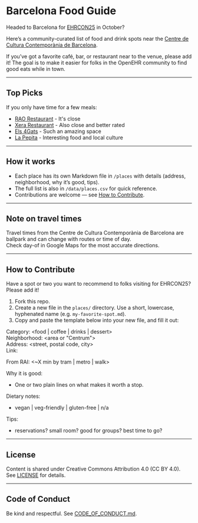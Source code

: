 # Barcelona Food Guide

Headed to Barcelona for [EHRCON25](https://openehr.org/event/ehrcon25/) in October?  

Here’s a community-curated list of food and drink spots near the [Centre de Cultura Contemporània de Barcelona](https://maps.google.com/maps?f=q&source=s_q&hl=en&geocode=&q=Carrer+de+Montalegre%2C+5+Barcelona+Catalunya+08001+Spain).   

If you’ve got a favorite café, bar, or restaurant near to the venue, please add it! The goal is to make it easier for folks in the OpenEHR community to find good eats while in town.  

---

## Top Picks

If you only have time for a few meals:  

- [RAO Restaurant](places/RAO-Restaurant.md) - It's close
- [Xera Restaurant](places/Xera-Restaurant.md) - Also close and better rated
- [Els 4Gats](places/Els-4Gats.md) - Such an amazing space
- [La Pepita](places/La-Pepita.md) - Interesting food and local culture

---

## How it works
- Each place has its own Markdown file in `/places` with details (address, neighborhood, why it’s good, tips).  
- The full list is also in `/data/places.csv` for quick reference.  
- Contributions are welcome — see [How to Contribute](#how-to-contribute).  

---

## Note on travel times
Travel times from the Centre de Cultura Contemporània de Barcelona are ballpark and can change with routes or time of day.  
Check day-of in Google Maps for the most accurate directions.

---

## How to Contribute

Have a spot or two you want to recommend to folks visiting for EHRCON25? Please add it!

1. Fork this repo.
2. Create a new file in the `places/` directory. Use a short, lowercase, hyphenated name (e.g. `my-favorite-spot.md`).
3. Copy and paste the template below into your new file, and fill it out:

Category: <food | coffee | drinks | dessert>  
Neighborhood: <area or "Centrum">  
Address: <street, postal code, city>  
Link: <official site or Google Maps>  

From RAI: <~X min by tram | metro | walk>

Why it is good:  
- One or two plain lines on what makes it worth a stop.  

Dietary notes:  
- vegan | veg-friendly | gluten-free | n/a  

Tips:  
- reservations? small room? good for groups? best time to go?

---

## License
Content is shared under Creative Commons Attribution 4.0 (CC BY 4.0).  
See [LICENSE](LICENSE) for details.

---

## Code of Conduct
Be kind and respectful. See [CODE_OF_CONDUCT.md](CODE_OF_CONDUCT.md).
